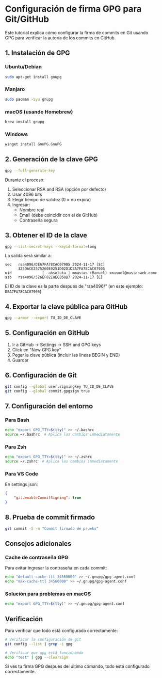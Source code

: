 # Configuración de firma GPG para Git/GitHub

Este tutorial explica cómo configurar la firma de commits en Git usando GPG para verificar la autoría de los commits en GitHub.

## 1. Instalación de GPG

### Ubuntu/Debian

```bash
sudo apt-get install gnupg
```

### Manjaro

```bash
sudo pacman -Syu gnupg
```

### macOS (usando Homebrew)

```bash
brew install gnupg
```

### Windows

```bash
winget install GnuPG.GnuPG
```

## 2. Generación de la clave GPG

```bash
gpg --full-generate-key
```

Durante el proceso:

1. Seleccionar RSA and RSA (opción por defecto)
1. Usar 4096 bits
1. Elegir tiempo de validez (0 = no expira)
1. Ingresar:
    - Nombre real
    - Email (debe coincidir con el de GitHub)
    - Contraseña segura
  
## 3. Obtener el ID de la clave

```bash
gpg --list-secret-keys --keyid-format=long
```

La salida será similar a:

```
sec   rsa4096/DEA7FA78CAC07905 2024-11-17 [SC]
      325DACE2575260E9251D02D1DEA7FA78CAC07905
uid              [  absoluta ] mmasias (Manuel) <manuel@masiasweb.com>
ssb   rsa4096/526EF82E8ECB58B7 2024-11-17 [E]
```

El ID de la clave es la parte después de "rsa4096/" (en este ejemplo: `DEA7FA78CAC07905`)

## 4. Exportar la clave pública para GitHub

```bash
gpg --armor --export TU_ID_DE_CLAVE
```

## 5. Configuración en GitHub

1. Ir a GitHub → Settings → SSH and GPG keys
2. Click en "New GPG key"
3. Pegar la clave pública (incluir las líneas BEGIN y END)
4. Guardar

## 6. Configuración de Git

```bash
git config --global user.signingkey TU_ID_DE_CLAVE
git config --global commit.gpgsign true
```

## 7. Configuración del entorno

### Para Bash

```bash
echo "export GPG_TTY=$(tty)" >> ~/.bashrc
source ~/.bashrc  # Aplica los cambios inmediatamente
```

### Para Zsh
```bash
echo "export GPG_TTY=$(tty)" >> ~/.zshrc
source ~/.zshrc  # Aplica los cambios inmediatamente
```

### Para VS Code
En settings.json:
```json
{
    "git.enableCommitSigning": true
}
```

## 8. Prueba de commit firmado

```bash
git commit -S -m "Commit firmado de prueba"
```

## Consejos adicionales

### Cache de contraseña GPG

Para evitar ingresar la contraseña en cada commit:

```bash
echo "default-cache-ttl 34560000" >> ~/.gnupg/gpg-agent.conf
echo "max-cache-ttl 34560000" >> ~/.gnupg/gpg-agent.conf
```

### Solución para problemas en macOS

```bash
echo "export GPG_TTY=$(tty)" >> ~/.gnupg/gpg-agent.conf
```

## Verificación

Para verificar que todo está configurado correctamente:

```bash
# Verificar la configuración de git
git config --list | grep -i gpg

# Verificar que gpg está funcionando
echo "test" | gpg --clearsign
```

Si ves tu firma GPG después del último comando, todo está configurado correctamente.
